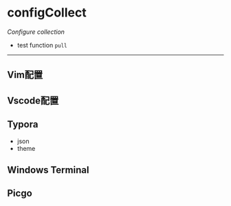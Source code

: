 # configCollect
*Configure collection*
- test function `pull`
--- 

## Vim配置


## Vscode配置

## Typora
- json
- theme

## Windows Terminal

## Picgo




